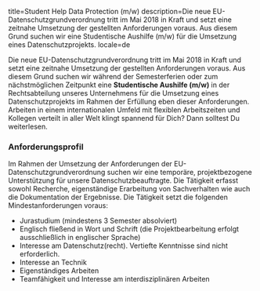 title=Student Help Data Protection (m/w)
description=Die neue EU-Datenschutzgrundverordnung tritt im Mai 2018 in Kraft und setzt eine zeitnahe Umsetzung der gestellten Anforderungen voraus. Aus diesem Grund suchen wir eine Studentische Aushilfe (m/w) für die Umsetzung eines Datenschutzprojekts.
locale=de

<? include jobs/header ?>

Die neue EU-Datenschutzgrundverordnung tritt im Mai 2018 in Kraft und setzt eine zeitnahe Umsetzung der gestellten Anforderungen voraus. Aus diesem Grund suchen wir während der Semesterferien oder zum nächstmöglichen Zeitpunkt eine **Studentische Aushilfe (m/w)** in der Rechtsabteilung unseres Unternehmens für die Umsetzung eines Datenschutzprojekts im Rahmen der Erfüllung eben dieser Anforderungen. Arbeiten in einem internationalen Umfeld mit flexiblen Arbeitszeiten und Kollegen verteilt in aller Welt klingt spannend für Dich? Dann solltest Du weiterlesen.

### Anforderungsprofil

Im Rahmen der Umsetzung der Anforderungen der EU-Datenschutzgrundverordnung suchen wir eine temporäre, projektbezogene Unterstützung für unsere Datenschutzbeauftragte. Die Tätigkeit erfasst sowohl Recherche, eigenständige Erarbeitung von Sachverhalten wie auch die Dokumentation der Ergebnisse. Die Tätigkeit setzt die folgenden Mindestanforderungen voraus:

- Jurastudium (mindestens 3 Semester absolviert)
- Englisch fließend in Wort und Schrift (die Projektbearbeitung erfolgt ausschließlich in englischer Sprache)
- Interesse am Datenschutz(recht). Vertiefte Kenntnisse sind nicht erforderlich.
- Interesse an Technik
- Eigenständiges Arbeiten
- Teamfähigkeit und Interesse am interdisziplinären Arbeiten

<? include jobs/footer ?>
